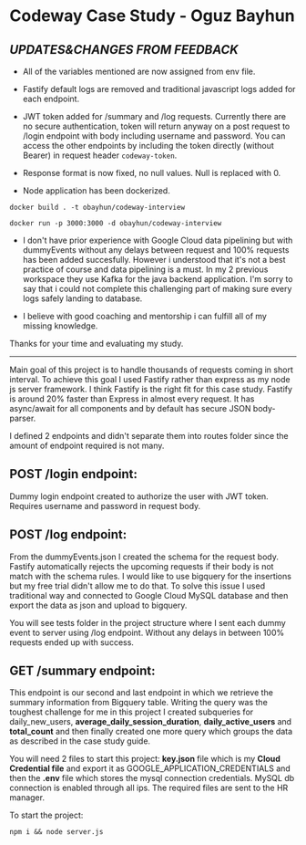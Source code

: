 
Codeway Case Study - Oguz Bayhun
================================

## *UPDATES&CHANGES FROM FEEDBACK*

* All of the variables mentioned are now assigned from env file.

* Fastify default logs are removed and traditional javascript logs added for each endpoint. 

* JWT token added for /summary and /log requests. Currently there are no secure authentication, token will return anyway on a post request to /login endpoint with body including username and password. You can access the other endpoints by including the token directly (without Bearer) in request header `codeway-token`.

* Response format is now fixed, no null values. Null is replaced with 0. 

* Node application has been dockerized. 

`docker build . -t obayhun/codeway-interview`

`docker run -p 3000:3000 -d obayhun/codeway-interview`


* I don't have prior experience with Google Cloud data pipelining but with dummyEvents without any delays between request and 100% requests has been added succesfully. However i understood that it's not a best practice of course and data pipelining is a must. In my 2 previous workspace they use Kafka for the java backend application. I'm sorry to say that i could not complete this challenging part of making sure every logs safely landing to database. 

* I believe with good coaching and mentorship i can fulfill all of my missing knowledge. 

Thanks for your time and evaluating my study.

--------

Main goal of this project is to handle thousands of requests coming in short interval. To achieve this goal I used Fastify rather than express as my node js server framework. I think Fastify is the right fit for this case study.  Fastify is around 20% faster than Express in almost every request. It has async/await for all components and by default has secure JSON body-parser.

I defined 2 endpoints and didn't separate them into routes folder since the amount of endpoint required is not many.

## POST /login endpoint:

Dummy login endpoint created to authorize the user with JWT token. Requires username and password in request body.

## POST /log endpoint:

From the dummyEvents.json I created the schema for the request body. Fastify automatically rejects the upcoming requests if their body is not match with the schema rules. I would like to use bigquery for the insertions but my free trial didn't allow me to do that. To solve this issue I used traditional way and connected to Google Cloud MySQL database and then export the data as json and upload to bigquery.

You will see tests folder in the project structure where I sent each dummy event to server using /log endpoint. Without any delays in between 100% requests ended up with success.

## GET /summary endpoint:

This endpoint is our second and last endpoint in which we retrieve the summary information from Bigquery table. Writing the query was the toughest challenge for me in this project I created subqueries for daily_new_users, **average_daily_session_duration**, **daily_active_users** and **total_count** and then finally created one more query which groups the data as described in the case study guide.

You will need 2 files to start this project: **key.json** file which is my **Cloud Credential file** and export it as GOOGLE_APPLICATION_CREDENTIALS and then the **.env** file which stores the mysql connection credentials. MySQL db connection is enabled through
all ips. The required files are sent to the HR manager. 

To start the project:

`npm i && node server.js`